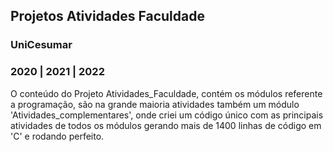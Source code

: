 ## Projetos Atividades Faculdade 
### UniCesumar
### 2020 | 2021 | 2022

O conteúdo do Projeto Atividades_Faculdade, contém os módulos referente a programação, são na grande maioria atividades
também um módulo 'Atividades_complementares', onde criei um código único com as principais atividades de todos os módulos
gerando mais de 1400 linhas de código em 'C' e rodando perfeito.



